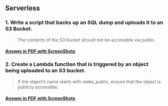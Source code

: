 ## Serverless

### 1. Write a script that backs up an SQL dump and uploads it to an S3 Bucket.
> The contents of the S3 bucket should not be accessible via public.
#### [Answer in PDF with ScreenShots]()

### 2. Create a Lambda function that is triggered by an object being uploaded to an S3 bucket.
> If the object’s name starts with make_public, ensure that the object is publicly accessible.
#### [Answer in PDF with ScreenShots]()
